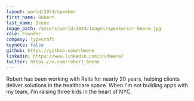 ```yaml
---
layout: world/2024/speaker
first_name: Robert
last_name: Beene
image_path: /assets/world/2024/images/speakers/r-beene.jpg
role: Founder
company: Typecraft
keynote: false
github: https://github.com/rbeene
linkedin: https://www.linkedin.com/in/beene/
twitter: https://x.com/robert_beene
---
```


Robert has been working with Rails for nearly 20 years, helping clients deliver solutions in the healthcare space. When I'm not building apps with my team, I'm raising three kids in the heart of NYC. 